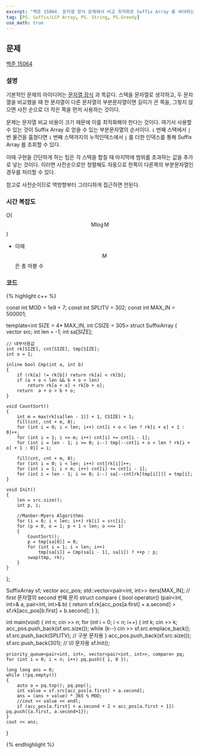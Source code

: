 ```yaml
---
excerpt: "백준 15064. 문자열 장식 문제에서 비교 최적화로 Suffix Array 를 써야하는 문제"
tag: [PS. Suffix/LCP Array, PS. String, PS.Greedy]
use_math: true
---
```


## 문제

[백준 15064](https://www.acmicpc.net/problem/15064)

### 설명

기본적인 문제의 아이디어는 [문자열 장식](https://www.acmicpc.net/problem/1294) 과 똑같다. 스택을 문자열로 생각하고, 두 문자열을 비교했을 때 한 문자열이 다른 문자열의 부분문자열이면 길이가 큰 쪽을, 그렇지 않으면 사전 순으로 더 작은 쪽을 먼저 사용하는 것이다.

문제는 문자열 비교 비용이 크기 때문에 이를 최적화해야 한다는 것이다. 여기서 사용할 수 있는 것이 Suffix Array 로 얻을 수 있는 부분문자열의 순서이다. ```i``` 번째 스택에서 ```j``` 번 물건을 훔쳤다면  ```i``` 번째 스택까지의 누적인덱스에서 ```j``` 를 더한 인덱스를 통해 Suffix Array 를 조회할 수 있다. 

이때 구현을 간단하게 하는 팁은 각 스택을 합칠 때 마지막에 범위를 초과하는 값을 추가로 넣는 것이다. 이러면 사전순으로만 정렬해도 자동으로 한쪽이 다른쪽의 부분문자열인 경우를 처리할 수 있다.

참고로 사전순이므로 역방향부터 그리디하게 접근하면 안된다.


### 시간 복잡도

O($$ \mathrm{M}\log{\mathrm{M}} $$)
+ 이때 $$M$$ 은 총 마블 수


### 코드

{% highlight c++ %}

const int MOD = 1e9 + 7;
const int SPLITV = 302;
const int MAX_IN = 500001;

template<int SIZE = 4* MAX_IN, int CSIZE = 305>
struct SuffixArray
{
	vector<int> src; int len = -1;
	int sa[SIZE];

	// 내부사용값
	int rk[SIZE], cnt[SIZE], tmp[SIZE];
	int o = 1;

	inline bool Cmp(int a, int b)
	{
		if (rk[a] != rk[b]) return rk[a] < rk[b];
		if (a + o < len && b + o < len)
			return rk[a + o] < rk[b + o];
		return  a + o > b + o;
	}

	void CountSort()
	{
		int m = max(rk[sa[len - 1]] + 1, CSIZE) + 1;
		fill(cnt, cnt + m, 0);
		for (int i = 0; i < len; i++) cnt[i + o < len ? rk[i + o] + 1 : 0]++;
		for (int i = 1; i <= m; i++) cnt[i] += cnt[i - 1];
		for (int i = len - 1; i >= 0; i--) tmp[--cnt[i + o < len ? rk[i + o] + 1 : 0]] = i;

		fill(cnt, cnt + m, 0);
		for (int i = 0; i < len; i++) cnt[rk[i]]++;
		for (int i = 1; i < m; i++) cnt[i] += cnt[i - 1];
		for (int i = len - 1; i >= 0; i--) sa[--cnt[rk[tmp[i]]]] = tmp[i];
	}

	void Init()
	{
		len = src.size();
		int p, i;

		//Manber-Myers Algorithms
		for (i = 0; i < len; i++) rk[i] = src[i];
		for (p = 0, o = 1; p + 1 < len; o <<= 1)
		{
			CountSort();
			p = tmp[sa[0]] = 0;
			for (int i = 1; i < len; i++)
				tmp[sa[i]] = Cmp(sa[i - 1], sa[i]) ? ++p : p;
			swap(tmp, rk);
		}
	}
};

SuffixArray sf;
vector<int> acc_pos;
std::vector<pair<int, int>> iters[MAX_IN]; // first 문자열의 second 번째 문자
struct compare {
	bool operator() (pair<int, int>& a, pair<int, int>& b) {
		return sf.rk[acc_pos[a.first] + a.second] > sf.rk[acc_pos[b.first] + b.second];
	}
};

int main(void)
{
	int n; cin >> n;
	for (int i = 0; i < n; i++)
	{
		int k; cin >> k;
		acc_pos.push_back(sf.src.size());
		while (k--) cin >> sf.src.emplace_back();
		sf.src.push_back(SPLITV); // 구분 문자용
	}
	acc_pos.push_back(sf.src.size());
	sf.src.push_back(301); // \0 문자용
	sf.Init();

	priority_queue<pair<int, int>, vector<pair<int, int>>, compare> pq;
	for (int i = 0; i < n; i++) pq.push({ i, 0 });

	long long ans = 0;
	while (!pq.empty())
	{
		auto a = pq.top(); pq.pop();
		int value = sf.src[acc_pos[a.first] + a.second];
        ans = (ans + value) * 365 % MOD;
		//cout << value << endl;
		if (acc_pos[a.first] + a.second + 2 < acc_pos[a.first + 1]) pq.push({a.first, a.second+1});
	}
	cout << ans;
}

{% endhighlight %}